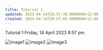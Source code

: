 ```yaml
---
title: Tutorial 1
updated: 2023-04-14T20:57:39.0000000+12:00
created: 2023-04-14T20:57:03.0000000+12:00
---
```


Tutorial 1
Friday, 14 April 2023
8:57 pm

![image1](../../../../resources/a4a7bd5e3f0b4209968ca83604f91da5.png)
![image2](../../../../resources/45a8b6dbb0e043cfbce312e1073c7608.png)
![image3](../../../../resources/6ac5e738557141e38f2290f8b29bb299.png)
